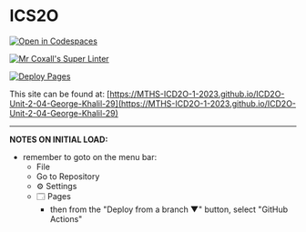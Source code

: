 # ICS2O

[![Open in Codespaces](https://classroom.github.com/assets/launch-codespace-7f7980b617ed060a017424585567c406b6ee15c891e84e1186181d67ecf80aa0.svg)](https://classroom.github.com/open-in-codespaces?assignment_repo_id=14413787)

[![Mr Coxall's Super Linter](https://github.com/MTHS-ICD2O-1-2023/ICD2O-Unit-2-04-George-Khalil-29/workflows/Mr%20Coxall's%20Super%20Linter/badge.svg)](https://github.com/MTHS-ICD2O-1-2023/ICD2O-Unit-2-04-George-Khalil-29/actions)

[![Deploy Pages](https://github.com/MTHS-ICD2O-1-2023/ICD2O-Unit-2-04-George-Khalil-29/workflows/Deploy%20Pages/badge.svg)](https://github.com/MTHS-ICD2O-1-2023/ICD2O-Unit-2-04-George-Khalil-29/actions)

This site can be found at: [https://MTHS-ICD2O-1-2023.github.io/ICD2O-Unit-2-04-George-Khalil-29](https://MTHS-ICD2O-1-2023.github.io/ICD2O-Unit-2-04-George-Khalil-29)

---

**NOTES ON INITIAL LOAD:**
- remember to goto on the menu bar:
  - File
  - Go to Repository
  - ⚙ Settings
  - 🗔 Pages
    - then from the "Deploy from a branch ▼" button, select "GitHub Actions"
